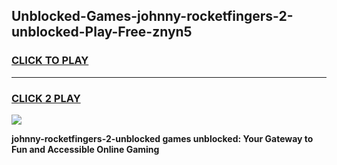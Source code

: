 
## Unblocked-Games-johnny-rocketfingers-2-unblocked-Play-Free-znyn5
<h3>
<a href="https://premium76.site?title=johnny-rocketfingers-2-unblocked&ref=20M">CLICK TO PLAY</a></h3>
<hr>

<h3>
<a href="https://premium76.site?title=johnny-rocketfingers-2-unblocked&ref=20M">CLICK 2 PLAY</a>
  
</h3>

<a href="https://premium76.site?title=johnny-rocketfingers-2-unblocked&ref=19M"><img src="https://clearcache.store/games.png"></a>


**johnny-rocketfingers-2-unblocked games unblocked: Your Gateway to Fun and Accessible Online Gaming**

